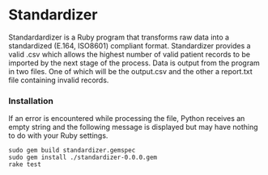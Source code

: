 # Standardizer

Standardardizer is a Ruby program that transforms raw data into a standardized (E.164, ISO8601) compliant format. Standardizer provides a valid .csv which allows the highest number of valid patient records
to be imported by the next stage of the process. Data is output 
from the program in two files. One of which will be the output.csv and the other a report.txt file containing invalid records.


### Installation

If an error is encountered while processing the file, Python receives an empty string and the following message is displayed but may have nothing to do with your Ruby settings.

```
sudo gem build standardizer.gemspec 
sudo gem install ./standardizer-0.0.0.gem 
rake test
```
